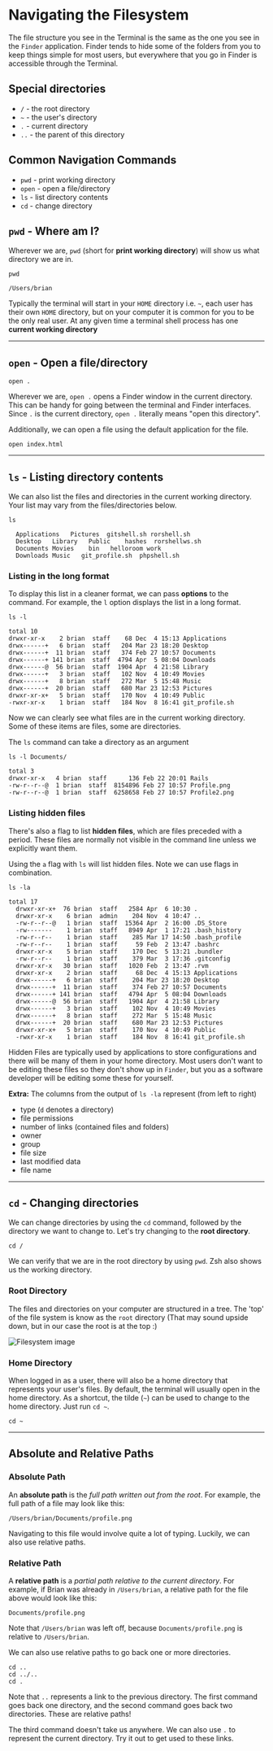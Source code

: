 # Navigating the Filesystem

The file structure you see in the Terminal is the same as the one you see in the `Finder` application. Finder tends to hide some of the folders from you to keep things simple for most users, but everywhere that you go in Finder is accessible through the Terminal.

## Special directories
- `/` - the root directory
- `~` - the user's directory
- `.` - current directory
- `..` - the parent of this directory

## Common Navigation Commands

* `pwd` - print working directory
* `open` - open a file/directory
* `ls` - list directory contents
* `cd` - change directory

## `pwd` - Where am I?

Wherever we are, `pwd` (short for **print working directory**) will show us what directory we are in.

```
pwd

/Users/brian
```

Typically the terminal will start in your `HOME` directory i.e. `~`, each user has their own `HOME` directory, but on your computer it is common for you to be the only real user. At any given time a terminal shell process has one **current working directory**

---

## `open` - Open a file/directory

```
open .
```

Wherever we are, `open .` opens a Finder window in the current directory. This can be handy for going between the terminal and Finder interfaces. Since `.` is the current directory, `open .` literally means "open this directory".

Additionally, we can open a file using the default application for the file.

```
open index.html
```

---

## `ls` - Listing directory contents

We can also list the files and directories in the current working directory. Your list may vary from the files/directories below.

```
ls

  Applications   Pictures  gitshell.sh rorshell.sh
  Desktop   Library   Public    hashes  rorshellws.sh
  Documents Movies    bin   helloroom work
  Downloads Music   git_profile.sh  phpshell.sh
```

### Listing in the long format

To display this list in a cleaner format, we can pass **options** to the command. For example, the `l` option displays the list in a long format.

```
ls -l

total 10
drwxr-xr-x    2 brian  staff    68 Dec  4 15:13 Applications
drwx------+   6 brian  staff   204 Mar 23 18:20 Desktop
drwx------+  11 brian  staff   374 Feb 27 10:57 Documents
drwx------+ 141 brian  staff  4794 Apr  5 08:04 Downloads
drwx------@  56 brian  staff  1904 Apr  4 21:58 Library
drwx------+   3 brian  staff   102 Nov  4 10:49 Movies
drwx------+   8 brian  staff   272 Mar  5 15:48 Music
drwx------+  20 brian  staff   680 Mar 23 12:53 Pictures
drwxr-xr-x+   5 brian  staff   170 Nov  4 10:49 Public
-rwxr-xr-x    1 brian  staff   184 Nov  8 16:41 git_profile.sh
```

Now we can clearly see what files are in the current working directory. Some of these items are files, some are directories.

The `ls` command can take a directory as an argument

```
ls -l Documents/

total 3
drwxr-xr-x   4 brian  staff      136 Feb 22 20:01 Rails
-rw-r--r--@  1 brian  staff  8154896 Feb 27 10:57 Profile.png
-rw-r--r--@  1 brian  staff  6258658 Feb 27 10:57 Profile2.png
```

### Listing hidden files

There's also a flag to list **hidden files**, which are files preceded with a period. These files are normally not visible in the command line unless we explicitly want them.

Using the `a` flag with `ls` will list hidden files. Note we can use flags in combination.

```
ls -la

total 17
  drwxr-xr-x+  76 brian  staff   2584 Apr  6 10:30 .
  drwxr-xr-x    6 brian  admin    204 Nov  4 10:47 ..
  -rw-r--r--@   1 brian  staff  15364 Apr  2 16:00 .DS_Store
  -rw-------    1 brian  staff   8949 Apr  1 17:21 .bash_history
  -rw-r--r--    1 brian  staff    285 Mar 17 14:50 .bash_profile
  -rw-r--r--    1 brian  staff     59 Feb  2 13:47 .bashrc
  drwxr-xr-x    5 brian  staff    170 Dec  5 13:21 .bundler
  -rw-r--r--    1 brian  staff    379 Mar  3 17:36 .gitconfig
  drwxr-xr-x   30 brian  staff   1020 Feb  2 13:47 .rvm
  drwxr-xr-x    2 brian  staff     68 Dec  4 15:13 Applications
  drwx------+   6 brian  staff    204 Mar 23 18:20 Desktop
  drwx------+  11 brian  staff    374 Feb 27 10:57 Documents
  drwx------+ 141 brian  staff   4794 Apr  5 08:04 Downloads
  drwx------@  56 brian  staff   1904 Apr  4 21:58 Library
  drwx------+   3 brian  staff    102 Nov  4 10:49 Movies
  drwx------+   8 brian  staff    272 Mar  5 15:48 Music
  drwx------+  20 brian  staff    680 Mar 23 12:53 Pictures
  drwxr-xr-x+   5 brian  staff    170 Nov  4 10:49 Public
  -rwxr-xr-x    1 brian  staff    184 Nov  8 16:41 git_profile.sh
```

Hidden Files are typically used by applications to store configurations and there will be many of them in your home directory. Most users don't want to be editing these files so they don't show up in `Finder`, but you as a software developer will be editing some these for yourself.

**Extra:** The columns from the output of `ls -la` represent (from left to right)

* type (`d` denotes a directory)
* file permissions
* number of links (contained files and folders)
* owner
* group
* file size
* last modified data
* file name

---

## `cd` - Changing directories

We can change directories by using the `cd` command, followed by the directory we want to change to. Let's try changing to the **root directory**.

```
cd /
```

We can verify that we are in the root directory by using `pwd`. Zsh also shows us the working directory.

### Root Directory

The files and directories on your computer are structured in a tree. The 'top' of the file system is know as the `root` directory (That may sound upside down, but in our case the root is at the top :)

![Filesystem image](http://www.qnx.com/developers/docs/qnx_4.25_docs/qnx4/user_guide/images/files.gif)

### Home Directory

When logged in as a user, there will also be a home directory that represents your user's files. By default, the terminal will usually open in the home directory. As a shortcut, the tilde (`~`) can be used to change to the home directory. Just run `cd ~`.

```
cd ~
```

---

## Absolute and Relative Paths

### Absolute Path

An **absolute path** is the *full path written out from the root*. For example, the full path of a file may look like this:

```
/Users/brian/Documents/profile.png
```

Navigating to this file would involve quite a lot of typing. Luckily, we can also use relative paths.

### Relative Path

A **relative path** is a *partial path relative to the current directory*. For example, if Brian was already in `/Users/brian`, a relative path for the file above would look like this:

```
Documents/profile.png
```

Note that `/Users/brian` was left off, because `Documents/profile.png` is relative to `/Users/brian`.

We can also use relative paths to go back one or more directories.

```
cd ..
cd ../..
cd .
```

Note that `..` represents a link to the previous directory. The first command goes back one directory, and the second command goes back two directories. These are relative paths!

The third command doesn't take us anywhere. We can also use `.` to represent the current directory. Try it out to get used to these links.
